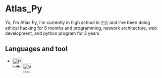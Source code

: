 <h1>Atlas_Py</h1>

<p>Yo, I'm Atlas Py, I'm currently in high school in 🇫🇷 and I've been doing ethical hacking for 6 months and programming, network architecture, web development, and python program for 3 years.</p>

<h2>Languages and tool</h2>
<ul>
  <li><img align="left" alt="Python" width="30x" src="https://cdn.jsdelivr.net/gh/devicons/devicon/icons/python/python-original.svg" /></li>
  <li><img align="left" alt="Visual Studio Code" width="30x" src="https://cdn.jsdelivr.net/gh/devicons/devicon/icons/visualstudio/visualstudio-plain.svg" /></li>
</ul>
